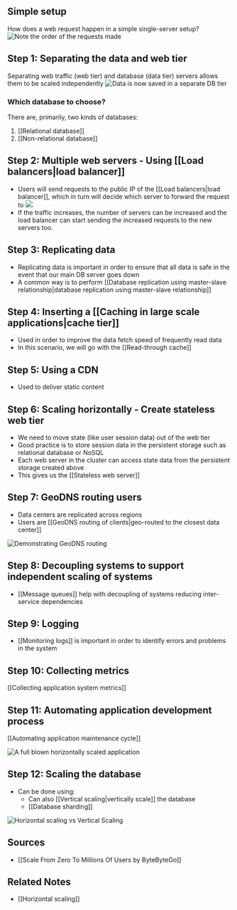 ## Simple setup
How does a web request happen in a simple single-server setup?
![Note the order of the requests made](Assets/Figure_2.webp)

## Step 1: Separating the data and web tier
Separating web traffic (web tier) and database (data tier) servers allows them to be scaled independently
![Data is now saved in a separate DB tier](Assets/Data_is_now_saved_in_a_separate_DB_tier.png)

### Which database to choose?
There are, primarily, two kinds of databases:
1. [[Relational database]]
2. [[Non-relational database]]

## Step 2: Multiple web servers - Using [[Load balancers|load balancer]]
- Users will send requests to the public IP of the [[Load balancers|load balancer]], which in turn will decide which server to forward the request to
![](Assets/Figure_4.png)
- If the traffic increases, the number of servers can be increased and the load balancer can start sending the increased requests to the new servers too.

## Step 3: Replicating data
- Replicating data is important in order to ensure that all data is safe in the event that our main DB server goes down
- A common way is to perform [[Database replication using master-slave relationship|database replication using master-slave relationship]]

## Step 4: Inserting a [[Caching in large scale applications|cache tier]]
- Used in order to improve the data fetch speed of frequently read data
- In this scenario, we will go with the [[Read-through cache]]

## Step 5: Using a CDN
- Used to deliver static content

## Step 6: Scaling horizontally - Create stateless web tier
- We need to move state (like user session data) out of the web tier
- Good practice is to store session data in the persistent storage such as relational database or NoSQL
- Each web server in the cluster can access state data from the persistent storage created above
- This gives us the [[Stateless web server]]

## Step 7: GeoDNS routing users
- Data centers are replicated across regions
- Users are [[GeoDNS routing of clients|geo-routed to the closest data center]]

![Demonstrating GeoDNS routing](Assets/Demonstrating_GeoDNS_routing.png)

## Step 8: Decoupling systems to support independent scaling of systems
- [[Message queues]] help with decoupling of systems reducing inter-service dependencies

## Step 9: Logging
- [[Monitoring logs]] is important in order to identify errors and problems in the system

## Step 10: Collecting metrics
[[Collecting application system metrics]]

## Step 11: Automating application development process
[[Automating application maintenance cycle]]

![A full blown horizontally scaled application](Assets/A_full_blown_horizontally_scaled_application.png)

## Step 12: Scaling the database
- Can be done using:
	- Can also [[Vertical scaling|vertically scale]] the database
	- [[Database sharding]]

![Horizontal scaling vs Vertical Scaling](Assets/Horizontal_scaling_vs_Vertical_Scaling.svg)

## Sources
- [[Scale From Zero To Millions Of Users by ByteByteGo]]

## Related Notes
- [[Horizontal scaling]]